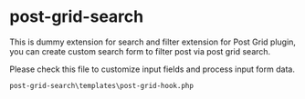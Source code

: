 # post-grid-search

This is dummy extension for search and filter extension for Post Grid plugin, you can create custom search form to filter post via post grid search. 

Please check this file to customize input fields and process input form data.

```post-grid-search\templates\post-grid-hook.php```